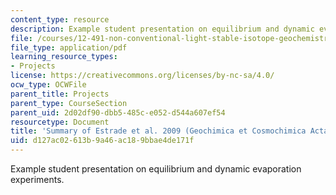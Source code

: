 ```yaml
---
content_type: resource
description: Example student presentation on equilibrium and dynamic evaporation experiments.
file: /courses/12-491-non-conventional-light-stable-isotope-geochemistry-spring-2012/d127ac02613b9a46ac189bbae4de171f_MIT12_491S12_EquilibDynami.pdf
file_type: application/pdf
learning_resource_types:
- Projects
license: https://creativecommons.org/licenses/by-nc-sa/4.0/
ocw_type: OCWFile
parent_title: Projects
parent_type: CourseSection
parent_uid: 2d02df90-dbb5-485c-e052-d544a607ef54
resourcetype: Document
title: 'Summary of Estrade et al. 2009 (Geochimica et Cosmochimica Acta) '
uid: d127ac02-613b-9a46-ac18-9bbae4de171f
---
```

Example student presentation on equilibrium and dynamic evaporation experiments.